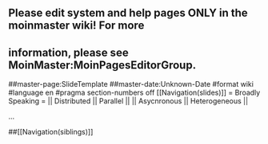 ## Please edit system and help pages ONLY in the moinmaster wiki! For more
## information, please see MoinMaster:MoinPagesEditorGroup.
##master-page:SlideTemplate
##master-date:Unknown-Date
#format wiki
#language en
#pragma section-numbers off
[[Navigation(slides)]]
= Broadly Speaking =
|| Distributed || Parallel ||
|| Asycnronous || Heterogeneous ||

...

##[[Navigation(siblings)]]
